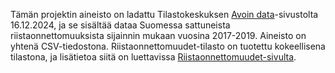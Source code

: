 Tämän projektin aineisto on ladattu Tilastokeskuksen [Avoin data](https://stat.fi/org/avoindata/index.html)-sivustolta 16.12.2024, ja se sisältää dataa Suomessa sattuneista riistaonnettomuuksista sijainnin mukaan vuosina 2017-2019. Aineisto on yhtenä CSV-tiedostona. 
Riistaonnettomuudet-tilasto on tuotettu kokeellisena tilastona, ja lisätietoa siitä on luettavissa [Riistaonnettomuudet-sivulta](https://stat.fi/tup/kokeelliset-tilastot/riistaonnettomuudet/index.html). 
